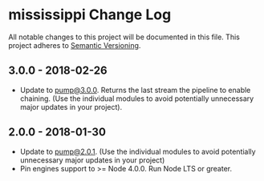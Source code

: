 # mississippi Change Log
All notable changes to this project will be documented in this file.
This project adheres to [Semantic Versioning](http://semver.org/).

## 3.0.0 - 2018-02-26
* Update to pump@3.0.0.  Returns the last stream the pipeline to enable chaining.  (Use the individual modules to avoid potentially unnecessary major updates in your project).

## 2.0.0 - 2018-01-30
* Update to pump@2.0.1.  (Use the individual modules to avoid potentially unnecessary major updates in your project)
* Pin engines support to >= Node 4.0.0.  Run Node LTS or greater.
